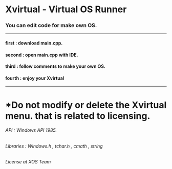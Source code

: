 # Xvirtual - Virtual OS Runner

### You can edit code for make own OS.

-------------------------------------------------
#### first : download main.cpp.
#### second : open main.cpp with IDE.
#### third : follow comments to make your own OS.
#### fourth : enjoy your Xvirtual
-------------------------------------------------

# *Do not modify or delete the Xvirtual menu. that is related to licensing.

###### API : Windows API 1985.
###### Libraries : Windows.h , tchar.h , cmath , string
###### License at XOS Team
